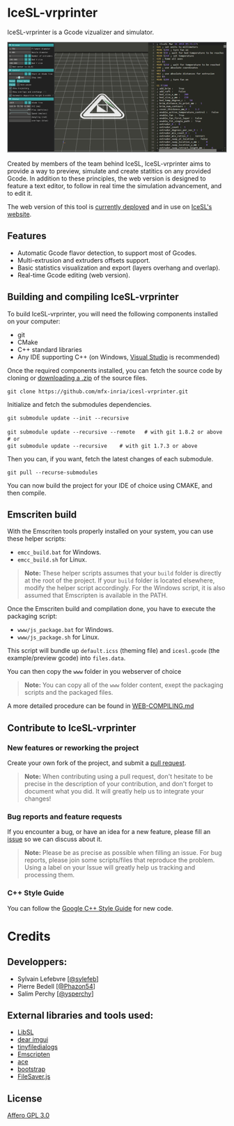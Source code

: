 # IceSL-vrprinter

IceSL-vrprinter is a Gcode vizualizer and simulator.

[![IceSL-vrprinter main view][sim]][vrprint]

Created by members of the team behind IceSL, IceSL-vrprinter aims to provide a way to preview, simulate and create statitics on any provided Gcode.
In addition to these principles, the web version is designed to feature a text editor, to follow in real time the simulation advancement, and to edit it.

The web version of this tool is [currently deployed][vrprint] and in use on [IceSL's website][icesl].

## Features
- Automatic Gcode flavor detection, to support most of Gcodes.
- Multi-extrusion and extruders offsets support.
- Basic statistics visualization and export (layers overhang and overlap).
- Real-time Gcode editing (web version).

## Building and compiling IceSL-vrprinter
To build IceSL-vrprinter, you will need the following components installed on your computer:
- git
- CMake
- C++ standard libraries
- Any IDE supporting C++ (on Windows, [Visual Studio][vs] is recommended)

Once the required components installed, you can fetch the source code by cloning or [downloading a .zip][zip] of the source files.
```Shell
git clone https://github.com/mfx-inria/icesl-vrprinter.git
```

Initialize and fetch the submodules dependencies.
```Shell
git submodule update --init --recursive

git submodule update --recursive --remote	# with git 1.8.2 or above
# or
git submodule update --recursive	# with git 1.7.3 or above
```

Then you can, if you want, fetch the latest changes of each submodule.
```Shell
git pull --recurse-submodules
```

You can now build the project for your IDE of choice using CMAKE, and then compile.

## Emscriten build
With the Emscriten tools properly installed on your system, you can use these helper scripts:
- `emcc_build.bat` for Windows.
- `emcc_build.sh` for Linux.

>**Note:**
>These helper scripts assumes that your `build` folder is directly at the root of the project.
>If your `build` folder is located elsewhere, modify the helper script accordingly.
>For the Windows script, it is also assumed that Emscripten is available in the PATH.

Once the Emscriten build and compilation done, you have to execute the packaging script:
- `www/js_package.bat` for Windows.
- `www/js_package.sh` for Linux.

This script will bundle up `default.icss` (theming file) and `icesl.gcode` (the example/preview gcode) into `files.data`.

You can then copy the `www` folder in you webserver of choice

>**Note:**
>You can copy all of the `www` folder content, exept the packaging scripts and the packaged files.

A more detailed procedure can be found in [WEB-COMPILING.md][webcomp]

## Contribute to IceSL-vrprinter
### New features or reworking the project
Create your own fork of the project, and submit a [pull request][pr]. 
>**Note:**
>When contributing using a pull request, don't hesitate to be precise in the description of your contribution, and don't forget to document what you did.
>It will greatly help us to integrate your changes! 

### Bug reports and feature requests
If you encounter a bug, or have an idea for a new feature, please fill an [issue][issues] so we can discuss about it.
>**Note:**
>Please be as precise as possible when filling an issue. For bug reports, please join some scripts/files that reproduce the problem.
>Using a label on your Issue will greatly help us tracking and processing them.

### C++ Style Guide
You can follow the [Google C++ Style Guide][codestyle] for new code.

# Credits
## Developpers:
- Sylvain Lefebvre [[@sylefeb](https://github.com/sylefeb)] 
- Pierre Bedell [[@Phazon54](https://github.com/Phazon54)] 
- Salim Perchy [[@ysperchy](https://github.com/ysperchy)]


## External libraries and tools used:
- [LibSL](https://github.com/sylefeb/LibSL)
- [dear imgui](https://github.com/ocornut/imgui)
- [tinyfiledialogs](https://github.com/native-toolkit/tinyfiledialogs)
- [Emscripten](https://emscripten.org/index.html)
- [ace](https://ace.c9.io/)
- [bootstrap](https://getbootstrap.com/)
- [FileSaver.js](https://github.com/eligrey/FileSaver.js/)

## License
[Affero GPL 3.0](https://www.gnu.org/licenses/agpl-3.0.html)

[//]: # (Links)
[vrprint]: https://icesl.loria.fr/webprinter/
[icesl]: https://icesl.loria.fr/
[vs]: https://visualstudio.microsoft.com
[codestyle]: https://google.github.io/styleguide/cppguide.html
[zip]: https://github.com/mfx-inria/icesl-vrprinter/archive/refs/heads/master.zip
[pr]: https://github.com/mfx-inria/icesl-vrprinter/pulls
[issues]: https://github.com/mfx-inria/icesl-vrprinter/issues

[//]: # (Ressources)
[sim]: ressources/vrprinter.gif
[webcomp]: WEB-COMPILING.md
